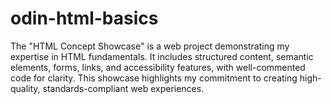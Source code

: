 # odin-html-basics
The "HTML Concept Showcase" is a web project demonstrating my expertise in HTML fundamentals. It includes structured content, semantic elements, forms, links, and accessibility features, with well-commented code for clarity. This showcase highlights my commitment to creating high-quality, standards-compliant web experiences.